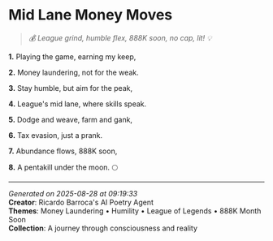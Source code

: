 # Mid Lane Money Moves

> *💰 League grind, humble flex, 888K soon, no cap, lit! 💡*

**1.** Playing the game, earning my keep,


**2.** Money laundering, not for the weak.


**3.** Stay humble, but aim for the peak,


**4.** League's mid lane, where skills speak.


**5.** Dodge and weave, farm and gank,


**6.** Tax evasion, just a prank.


**7.** Abundance flows, 888K soon,


**8.** A pentakill under the moon. 🌕



---

*Generated on 2025-08-28 at 09:19:33*  
**Creator**: Ricardo Barroca's AI Poetry Agent  
**Themes**: Money Laundering • Humility • League of Legends • 888K Month Soon  
**Collection**: A journey through consciousness and reality